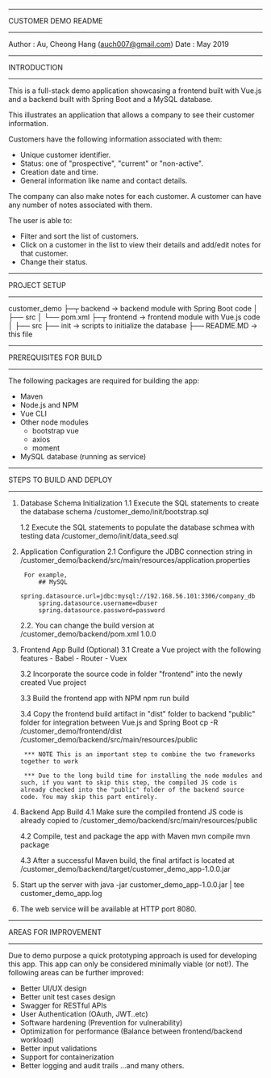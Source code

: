 *****************************
CUSTOMER DEMO README
*****************************

Author	: Au, Cheong Hang (auch007@gmail.com)
Date	: May 2019	


*****************************
INTRODUCTION
*****************************

This is a full-stack demo application showcasing a frontend built with Vue.js and a backend built with Spring Boot and a MySQL database.

This illustrates an application that allows a company to see their customer information.

Customers have the following information associated with them:
- Unique customer identifier.
- Status: one of "prospective", "current" or "non-active".
- Creation date and time.
- General information like name and contact details.

The company can also make notes for each customer. A customer can have any number of notes associated with them.

The user is able to:
- Filter and sort the list of customers.
- Click on a customer in the list to view their details and add/edit notes for that customer.
- Change their status.


*****************************
PROJECT SETUP
*****************************

customer_demo
├─┬ backend     	→ backend module with Spring Boot code
│ ├── src
│ └── pom.xml
├─┬ frontend    	→ frontend module with Vue.js code
│ ├── src
├── init	    	→ scripts to initialize the database
├── README.MD	    → this file


*****************************
PREREQUISITES FOR BUILD
*****************************

The following packages are required for building the app:
- Maven
- Node.js and NPM
- Vue CLI
- Other node modules
	- bootstrap vue
	- axios
	- moment
- MySQL database (running as service)


*****************************
STEPS TO BUILD AND DEPLOY
*****************************

1. Database Schema Initialization
	1.1 Execute the SQL statements to create the database schema
		/customer_demo/init/bootstrap.sql

	1.2 Execute the SQL statements to populate the database schmea with testing data
		/customer_demo/init/data_seed.sql


2. Application Configuration
	2.1 Configure the JDBC connection string in
		/customer_demo/backend/src/main/resources/application.properties
	
		For example,	
			## MySQL
			spring.datasource.url=jdbc:mysql://192.168.56.101:3306/company_db
			spring.datasource.username=dbuser
			spring.datasource.password=password

	2.2. You can change the build version at
		/customer_demo/backend/pom.xml
		<version>1.0.0</version>


3. Frontend App Build (Optional)
	3.1 Create a Vue project with the following features
		- Babel
		- Router
		- Vuex

	3.2 Incorporate the source code in folder "frontend" into the newly created Vue project

	3.3 Build the frontend app with NPM
			npm run build

	3.4 Copy the frontend build artifact in "dist" folder to backend "public" folder for integration between Vue.js and Spring Boot
			cp -R /customer_demo/frontend/dist /customer_demo/backend/src/main/resources/public
				
		*** NOTE This is an important step to combine the two frameworks together to work
				
		*** Due to the long build time for installing the node modules and such, if you want to skip this step, the compiled JS code is already checked into the "public" folder of the backend source code. You may skip this part entirely. 


4. Backend App Build
	4.1 Make sure the compiled frontend JS code is already copied to
		/customer_demo/backend/src/main/resources/public
	
	4.2 Compile, test and package the app with Maven
			mvn compile
			mvn package

	4.3 After a successful Maven build, the final artifact is located at 
		/customer_demo/backend/target/customer_demo_app-1.0.0.jar


5. Start up the server with
	java -jar customer_demo_app-1.0.0.jar | tee customer_demo_app.log


6. The web service will be available at HTTP port 8080.


*****************************
AREAS FOR IMPROVEMENT
*****************************

Due to demo purpose a quick prototyping approach is used for developing this app. This app can only be considered minimally viable (or not!). The following areas can be further improved:

- Better UI/UX design
- Better unit test cases design
- Swagger for RESTful APIs
- User Authentication	(OAuth, JWT..etc)
- Software hardening	(Prevention for vulnerability)
- Optimization for performance (Balance between frontend/backend workload)
- Better input validations
- Support for containerization
- Better logging and audit trails
...and many others.